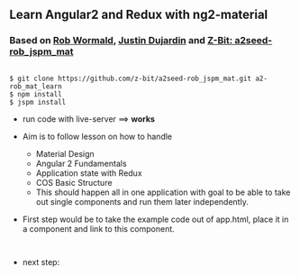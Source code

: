 ## Learn Angular2 and Redux with ng2-material
### Based on [Rob Wormald](https://gist.github.com/robwormald/429e01c6d802767441ec), [Justin Dujardin](https://justindujardin.github.io/ng2-material/) and [Z-Bit: a2seed-rob_jspm_mat](https://github.com/z-bit/a2seed-rob_jspm_mat.git)
<pre><code>
$ git clone https://github.com/z-bit/a2seed-rob_jspm_mat.git a2-rob_mat_learn
$ npm install 
$ jspm install 
</code></pre>
* run code with live-server ==> **works**

* Aim is to follow lesson on how to handle
    * Material Design
    * Angular 2 Fundamentals
    * Application state with Redux
    * COS Basic Structure
    * This should happen all in one application with goal to be able to take out single components and run them later independently.

* First step would be to take the example code out of app.html, place it in a component and link to this component.
<pre><code>
</code></pre>
* next step:
<pre><code>
</code></pre>